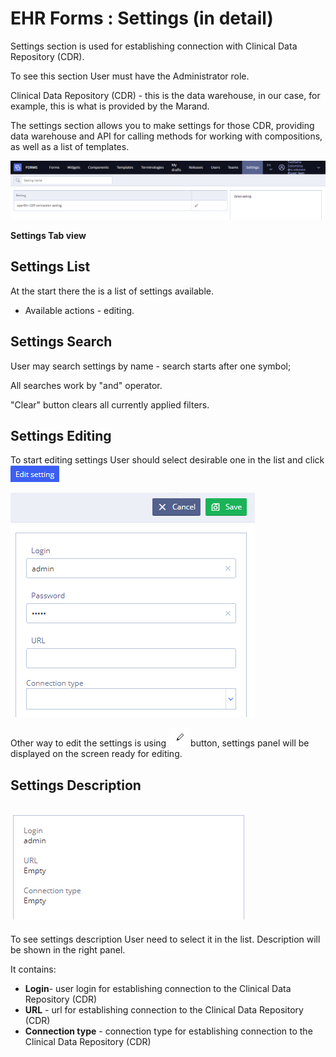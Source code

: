 # EHR Forms : Settings \(in detail\)

Settings section is used for establishing connection with Clinical Data Repository \(CDR\).

To see this section User must have the Administrator role. 

Clinical Data Repository \(CDR\) - this is the data warehouse, in our case, for example, this is what is provided by the Marand.

The settings section allows you to make settings for those CDR, providing data warehouse and API for calling methods for working with compositions, as well as a list of templates.

![](.gitbook/assets/34839118.png)

**Settings Tab view**

## Settings List <a id="Settings(indetail)-SettingsList"></a>

At the start there the is a list of settings available.

* Available actions - editing.

## Settings Search <a id="Settings(indetail)-SettingsSearch"></a>

User may search settings by name - search starts after one symbol;

All searches work by "and" operator.

"Clear" button clears all currently applied filters.

## Settings Editing <a id="Settings(indetail)-SettingsEditing"></a>

To start editing settings User should select desirable one in the list and click ![](.gitbook/assets/34839217.png)

![](.gitbook/assets/34839218.png)

Other way to edit the settings is using ![](.gitbook/assets/34839202.png)button, settings panel will be displayed on the screen ready for editing.

## Settings Description <a id="Settings(indetail)-SettingsDescription"></a>

## ![](.gitbook/assets/34839206.png) <a id="Settings(indetail)-"></a>

To see settings description User need to select it in the list. Description will be shown in the right panel.

It contains:

* **Login**- user login for establishing connection to the Clinical Data Repository \(CDR\)
* **URL** - url for establishing connection to the Clinical Data Repository \(CDR\)
* **Connection type** - connection type for establishing connection to the Clinical Data Repository \(CDR\)

